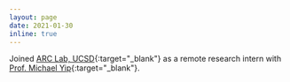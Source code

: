 ```yaml
---
layout: page
date: 2021-01-30
inline: true
---
```


Joined [ARC Lab, UCSD](https://www.ucsdarclab.com/){:target="\_blank"} as a remote research intern with [Prof. Michael Yip](https://yip.eng.ucsd.edu/){:target="\_blank"}.